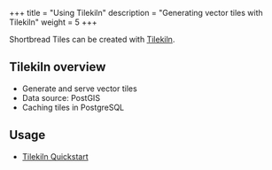 +++
title = "Using Tilekiln"
description = "Generating vector tiles with Tilekiln"
weight = 5
+++

Shortbread Tiles can be created with [Tilekiln](https://github.com/pnorman/tilekiln).

## Tilekiln overview

* Generate and serve vector tiles
* Data source: PostGIS
* Caching tiles in PostgreSQL

## Usage

* [Tilekiln Quickstart](https://github.com/pnorman/tilekiln?tab=readme-ov-file#quick-start)
